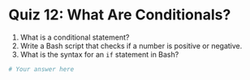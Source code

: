 # Quiz 12: What Are Conditionals?

1. What is a conditional statement?
2. Write a Bash script that checks if a number is positive or negative.
3. What is the syntax for an `if` statement in Bash?

```bash
# Your answer here
```
